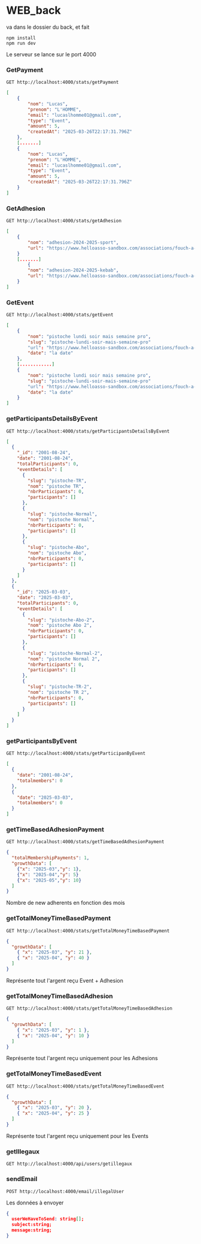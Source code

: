 # WEB_back

va dans le dossier du back, et fait

```
npm install
npm run dev
```

Le serveur se lance sur le port 4000

### GetPayment

```
GET http://localhost:4000/stats/getPayment
```

```json
[
    {
        "nom": "Lucas",
        "prenom": "L'HOMME",
        "email": "lucaslhomme01@gmail.com",
        "type": "Event",
        "amount": 5,
        "createdAt": "2025-03-26T22:17:31.796Z"
    },
    [.......]
    {
        "nom": "Lucas",
        "prenom": "L'HOMME",
        "email": "lucaslhomme01@gmail.com",
        "type": "Event",
        "amount": 5,
        "createdAt": "2025-03-26T22:17:31.796Z"
    }
]
```

### GetAdhesion

```
GET http://localhost:4000/stats/getAdhesion
```

```json
[
    {
        "nom": "adhesion-2024-2025-sport",
        "url": "https://www.helloasso-sandbox.com/associations/fouch-a-cheval/adhesions/adhesion-2024-2025-sport"
    }
    [.......]
        {
        "nom": "adhesion-2024-2025-kebab",
        "url": "https://www.helloasso-sandbox.com/associations/fouch-a-cheval/adhesions/adhesion-2024-2025-sport"
    }
]
```

### GetEvent

```
GET http://localhost:4000/stats/getEvent
```

```json
[
    {
        "nom": "pistoche lundi soir mais semaine pro",
        "slug": "pistoche-lundi-soir-mais-semaine-pro"
        "url": "https://www.helloasso-sandbox.com/associations/fouch-a-cheval/evenements/pistoche-lundi-soir-1",
        "date": "la date"
    },
    [............]
    {
        "nom": "pistoche lundi soir mais semaine pro",
        "slug": "pistoche-lundi-soir-mais-semaine-pro"
        "url": "https://www.helloasso-sandbox.com/associations/fouch-a-cheval/evenements/pistoche-lundi-soir-1",
        "date": "la date"
    }
]
```

### getParticipantsDetailsByEvent

```
GET http://localhost:4000/stats/getParticipantsDetailsByEvent
```

```json
[
  {
    "_id": "2001-08-24",
    "date": "2001-08-24",
    "totalParticipants": 0,
    "eventDetails": [
      {
        "slug": "pistoche-TR",
        "nom": "pistoche TR",
        "nbrParticipants": 0,
        "participants": []
      },
      {
        "slug": "pistoche-Normal",
        "nom": "pistoche Normal",
        "nbrParticipants": 0,
        "participants": []
      },
      {
        "slug": "pistoche-Abo",
        "nom": "pistoche Abo",
        "nbrParticipants": 0,
        "participants": []
      }
    ]
  },
  {
    "_id": "2025-03-03",
    "date": "2025-03-03",
    "totalParticipants": 0,
    "eventDetails": [
      {
        "slug": "pistoche-Abo-2",
        "nom": "pistoche Abo 2",
        "nbrParticipants": 0,
        "participants": []
      },
      {
        "slug": "pistoche-Normal-2",
        "nom": "pistoche Normal 2",
        "nbrParticipants": 0,
        "participants": []
      },
      {
        "slug": "pistoche-TR-2",
        "nom": "pistoche TR 2",
        "nbrParticipants": 0,
        "participants": []
      }
    ]
  }
]
```

### getParticipantsByEvent

```
GET http://localhost:4000/stats/getParticipanByEvent
```

```json
[
  {
    "date": "2001-08-24",
    "totalmembers": 0
  },
  {
    "date": "2025-03-03",
    "totalmembers": 0
  }
]
```

### getTimeBasedAdhesionPayment

```
GET http://localhost:4000/stats/getTimeBasedAdhesionPayment
```

```json
{
  "totalMembershipPayments": 1,
  "growthData": [
    {"x": "2025-03","y": 1},
    {"x": "2025-04","y": 5}
    {"x": "2025-05","y": 10}
  ]
}
```

Nombre de new adherents en fonction des mois

### getTotalMoneyTimeBasedPayment

```
GET http://localhost:4000/stats/getTotalMoneyTimeBasedPayment
```

```json
{
  "growthData": [
    { "x": "2025-03", "y": 21 },
    { "x": "2025-04", "y": 40 }
  ]
}
```

Représente tout l'argent reçu Event + Adhesion

### getTotalMoneyTimeBasedAdhesion

```
GET http://localhost:4000/stats/getTotalMoneyTimeBasedAdhesion
```

```json
{
  "growthData": [
    { "x": "2025-03", "y": 1 },
    { "x": "2025-04", "y": 10 }
  ]
}
```

Représente tout l'argent reçu uniquement pour les Adhesions

### getTotalMoneyTimeBasedEvent

```
GET http://localhost:4000/stats/getTotalMoneyTimeBasedEvent
```

```json
{
  "growthData": [
    { "x": "2025-03", "y": 20 },
    { "x": "2025-04", "y": 25 }
  ]
}
```

Représente tout l'argent reçu uniquement pour les Events

### getIllegaux

```
GET http://localhost:4000/api/users/getillegaux
```

### sendEmail

```
POST http://localhost:4000/email/illegalUser
```

Les données à envoyer

```json
{
  userWeHaveToSend: string[];
  subject:string;
  message:string;
}
```
